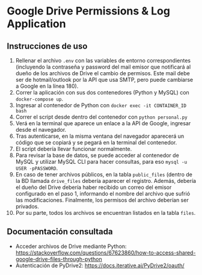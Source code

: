 # Google Drive Permissions & Log Application

## Instrucciones de uso

1. Rellenar el archivo `.env` con las variables de entorno correspondientes (incluyendo la contraseña y password del mail emisor que notificará al dueño de los archivos de Drive el cambio de permisos. Este mail debe ser de hotmail/outlook por la API que usa SMTP, pero puede cambiarse a Google en la línea 180).
2. Correr la aplicación con sus dos contenedores (Python y MySQL) con `docker-compose up`.
3. Ingresar al contenedor de Python con `docker exec -it CONTAINER_ID bash`
4. Correr el script desde dentro del contenedor con `python personal.py`
5. Verá en la terminal que aparece un enlace a la API de Google, ingresar desde el navegador.
6. Tras autenticarse, en la misma ventana del navegador aparecerá un código que se copiará y se pegará en la terminal del contenedor.
7. El script debería llevar funcionar normalmente.
8. Para revisar la base de datos, se puede acceder al contenedor de MySQL y utilizar MySQL CLI para hacer consultas, para eso `mysql -u USER -pPASSWORD`.
9. En caso de tener archivos públicos, en la tabla `public_files` (dentro de la BD llamada `drive_files` debería aparecer el registro. Además, debería el dueño del Drive debería haber recibido un correo del emisor configurado en el paso 1, informando el nombre del archivo que sufrió las modificaciones. Finalmente, los permisos del archivo deberían ser privados.
10. Por su parte, todos los archivos se encuentran listados en la tabla `files`.

## Documentación consultada

* Acceder archivos de Drive mediante Python: https://stackoverflow.com/questions/67623860/how-to-access-shared-google-drive-files-through-python
* Autenticación de PyDrive2: https://docs.iterative.ai/PyDrive2/oauth/
